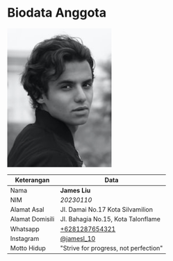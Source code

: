 # Biodata Anggota

![Foto](./20230110_foto.png)

| Keterangan      | Data |
| --------------- | ---- |
| Nama            | **James Liu** |
| NIM             | *20230110* |
| Alamat Asal     | Jl. Damai No.17 Kota Silvamilion |
| Alamat Domisili | Jl. Bahagia No.15, Kota Talonflame |
| Whatsapp        | [+6281287654321](https://wa.me/+6281287654321) |
| Instagram       | [@jamesl_10](https://instagram.com/jamesl_10) |
| Motto Hidup     | "Strive for progress, not perfection" |
